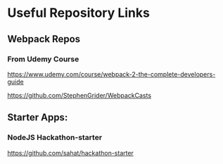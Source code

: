 # Useful Repository Links


## Webpack Repos

### From Udemy Course
https://www.udemy.com/course/webpack-2-the-complete-developers-guide

https://github.com/StephenGrider/WebpackCasts


## Starter Apps:

### NodeJS Hackathon-starter
https://github.com/sahat/hackathon-starter

